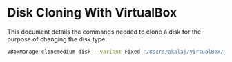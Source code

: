 # Disk Cloning With VirtualBox

This document details the commands needed to clone a disk for the purpose of changing the disk type.

```bash
VBoxManage clonemedium disk --variant Fixed "/Users/akalaj/VirtualBox/jenkins-test-1/jenkins-test-1.vdi" "/Users/akalaj/VirtualBox/jenkins-test-1/jenkins-clone-1.vdi"
```
